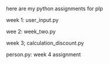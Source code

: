 here are my python assignments for plp 

week 1: user_input.py

wee 2: week_two.py

week 3; calculation_discount.py

person.py: week 4 assignment 
